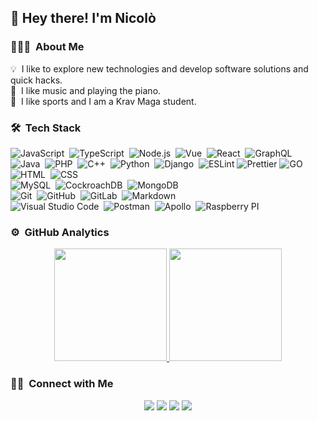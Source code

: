 <h2>👋 Hey there! I'm Nicolò</h2>

### 👨🏻‍💻 &nbsp;About Me

💡 &nbsp;I like to explore new technologies and develop software solutions and quick hacks.\
:musical_keyboard: &nbsp;I like music and playing the piano.\
:mountain_bicyclist: &nbsp;I like sports and I am a Krav Maga student.


### 🛠 &nbsp;Tech Stack

![JavaScript](https://img.shields.io/badge/-JavaScript-05122A?style=flat&logo=javascript)&nbsp;
![TypeScript](https://img.shields.io/badge/-TypeScript-05122A?style=flat&logo=typescript)&nbsp;
![Node.js](https://img.shields.io/badge/-Node.js-05122A?style=flat&logo=node.js)&nbsp;
![Vue](https://img.shields.io/badge/-Vue-05122A?style=flat&logo=vue.js)&nbsp;
![React](https://img.shields.io/badge/-React-05122A?style=flat&logo=react)&nbsp;
![GraphQL](https://img.shields.io/badge/-GraphQL-05122A?style=flat&logo=graphql&logoColor=E4405F)&nbsp;
![Java](https://img.shields.io/badge/-Java-05122A?style=flat&logo=Java&logoColor=FFA518)&nbsp;
![PHP](https://img.shields.io/badge/-PHP-05122A?style=flat&logo=PHP)&nbsp;
![C++](https://img.shields.io/badge/-C++-05122A?style=flat&logo=C%2B%2B&logoColor=00599C)&nbsp;
![Python](https://img.shields.io/badge/-Python-05122A?style=flat&logo=python)&nbsp;
![Django](https://img.shields.io/badge/-Django-05122A?style=flat&logo=django&logoColor=092E20)&nbsp;
![ESLint](https://img.shields.io/badge/-ESLint-05122A?style=flat&logo=eslint&logoColor=4B32C3)
![Prettier](https://img.shields.io/badge/-Prettier-05122A?style=flat&logo=prettier)
![GO](https://img.shields.io/badge/-GO-05122A?style=flat&logo=go)&nbsp;
![HTML](https://img.shields.io/badge/-HTML-05122A?style=flat&logo=HTML5)&nbsp;
![CSS](https://img.shields.io/badge/-CSS-05122A?style=flat&logo=CSS3&logoColor=1572B6)&nbsp;\
![MySQL](https://img.shields.io/badge/-MySQL-05122A?style=flat&logo=mysql)&nbsp;
![CockroachDB](https://img.shields.io/badge/-CockroachDB-05122A?style=flat&logo=cockroachdb)&nbsp;
![MongoDB](https://img.shields.io/badge/-MongoDB-05122A?style=flat&logo=mongodb)&nbsp;\
![Git](https://img.shields.io/badge/-Git-05122A?style=flat&logo=git)&nbsp;
![GitHub](https://img.shields.io/badge/-GitHub-05122A?style=flat&logo=github)&nbsp;
![GitLab](https://img.shields.io/badge/-GitLab-05122A?style=flat&logo=gitlab)&nbsp;
![Markdown](https://img.shields.io/badge/-Markdown-05122A?style=flat&logo=markdown)\
![Visual Studio Code](https://img.shields.io/badge/-Visual%20Studio%20Code-05122A?style=flat&logo=visual-studio-code&logoColor=007ACC)&nbsp;
![Postman](https://img.shields.io/badge/-Postman-05122A?style=flat&logo=postman)&nbsp;
![Apollo](https://img.shields.io/badge/-Apollo-05122A?style=flat&logo=apollographql)&nbsp;
![Raspberry PI](https://img.shields.io/badge/-Raspberry%20PI-05122A?style=flat&logo=raspberrypi&logoColor=c7053d)&nbsp;

### ⚙️ &nbsp;GitHub Analytics

<p align="center">
<a href="https://github.com/nikzanda">
  <img height="180em" src="https://github-readme-stats-eight-theta.vercel.app/api?username=nikzanda&show_icons=true&theme=algolia&include_all_commits=true&count_private=true"/>
  <img height="180em" src="https://github-readme-stats-eight-theta.vercel.app/api/top-langs/?username=nikzanda&layout=compact&langs_count=8&theme=algolia"/>
</a>
</p>

### 🤝🏻 &nbsp;Connect with Me

<p align="center">
<a href="https://linkedin.com/in/nikzanda"><img src="https://img.shields.io/badge/-Nicolò%20Zandarin-0077B5?style=flat&logo=Linkedin&logoColor=white"/></a>
<a href="mailto:nicolo.zandarin@gmail.com"><img src="https://img.shields.io/badge/-nicolo.zandarin@gmail.com-D14836?style=flat&logo=Gmail&logoColor=white"/></a>
<a href="https://instagram.com/nikzanda"><img src="https://img.shields.io/badge/-@nikzanda_-E4405F?style=flat&logo=Instagram&logoColor=white"/></a>
<a href="https://facebook.com/nicolo.zandarin"><img src="https://img.shields.io/badge/-@nicolo.zandarin-1877F2?style=flat&logo=Facebook&logoColor=white"/></a>
</p>

<!--
**nikzanda/nikzanda** is a ✨ _special_ ✨ repository because its `README.md` (this file) appears on your GitHub profile.

Here are some ideas to get you started:

- 🔭 I’m currently working on ...
- 🌱 I’m currently learning ...
- 👯 I’m looking to collaborate on ...
- 🤔 I’m looking for help with ...
- 💬 Ask me about ...
- 📫 How to reach me: ...
- 😄 Pronouns: ...
- ⚡ Fun fact: ...
-->
